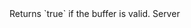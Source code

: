 <function name="IsValid" parent="bf_write" type="classfunc">
	<description>
		Returns `true` if the buffer is valid.
	</description>
	<realm>Server</realm>
	<rets>
		<ret name="" type="boolean"></ret>
	</rets>
</function>